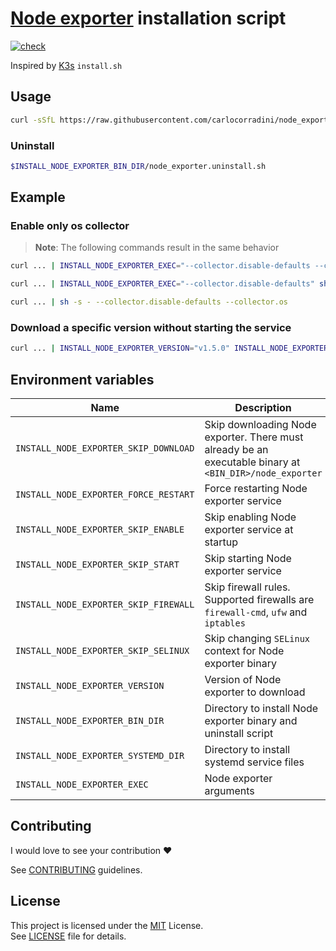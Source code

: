 # [Node exporter](https://github.com/prometheus/node_exporter) installation script

[![check](https://github.com/carlocorradini/node_exporter_installer/actions/workflows/check.yaml/badge.svg)](https://github.com/carlocorradini/node_exporter_installer/actions/workflows/check.yaml)

Inspired by [K3s](https://github.com/k3s-io/k3s) `install.sh`

## Usage

```sh
curl -sSfL https://raw.githubusercontent.com/carlocorradini/node_exporter_installer/main/install.sh | sh -
```

### Uninstall

```sh
$INSTALL_NODE_EXPORTER_BIN_DIR/node_exporter.uninstall.sh
```

## Example

### Enable only os collector

> **Note**: The following commands result in the same behavior

```sh
curl ... | INSTALL_NODE_EXPORTER_EXEC="--collector.disable-defaults --collector.os" sh -s -
```

```sh
curl ... | INSTALL_NODE_EXPORTER_EXEC="--collector.disable-defaults" sh -s - --collector.os
```

```sh
curl ... | sh -s - --collector.disable-defaults --collector.os
```

### Download a specific version without starting the service

```sh
curl ... | INSTALL_NODE_EXPORTER_VERSION="v1.5.0" INSTALL_NODE_EXPORTER_SKIP_START="true" sh -
```

## Environment variables

| **Name**                              | **Description**                                                                                         | **Default**                    |
| ------------------------------------- | ------------------------------------------------------------------------------------------------------- | ------------------------------ |
| `INSTALL_NODE_EXPORTER_SKIP_DOWNLOAD` | Skip downloading Node exporter. There must already be an executable binary at `<BIN_DIR>/node_exporter` | `false`                        |
| `INSTALL_NODE_EXPORTER_FORCE_RESTART` | Force restarting Node exporter service                                                                  | `false`                        |
| `INSTALL_NODE_EXPORTER_SKIP_ENABLE`   | Skip enabling Node exporter service at startup                                                          | `false`                        |
| `INSTALL_NODE_EXPORTER_SKIP_START`    | Skip starting Node exporter service                                                                     | `false`                        |
| `INSTALL_NODE_EXPORTER_SKIP_FIREWALL` | Skip firewall rules. Supported firewalls are `firewall-cmd`, `ufw` and `iptables`                       | `false`                        |
| `INSTALL_NODE_EXPORTER_SKIP_SELINUX`  | Skip changing `SELinux` context for Node exporter binary                                                | `false`                        |
| `INSTALL_NODE_EXPORTER_VERSION`       | Version of Node exporter to download                                                                    | `latest`                       |
| `INSTALL_NODE_EXPORTER_BIN_DIR`       | Directory to install Node exporter binary and uninstall script                                          | `/usr/local/bin` or `/opt/bin` |
| `INSTALL_NODE_EXPORTER_SYSTEMD_DIR`   | Directory to install systemd service files                                                              | `/etc/systemd/system`          |
| `INSTALL_NODE_EXPORTER_EXEC`          | Node exporter arguments                                                                                 |

## Contributing

I would love to see your contribution :heart:

See [CONTRIBUTING](./CONTRIBUTING.md) guidelines.

## License

This project is licensed under the [MIT](https://opensource.org/licenses/MIT) License. \
See [LICENSE](./LICENSE) file for details.
